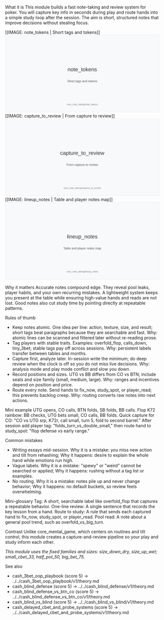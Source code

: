 What it is
This module builds a fast note-taking and review system for poker. You will capture key info in seconds during play and route hands into a simple study loop after the session. The aim is short, structured notes that improve decisions without stealing focus.

[[IMAGE: note_tokens | Short tags and tokens]]
![Short tags and tokens](images/note_tokens.svg)
[[IMAGE: capture_to_review | From capture to review]]
![From capture to review](images/capture_to_review.svg)
[[IMAGE: lineup_notes | Table and player notes map]]
![Table and player notes map](images/lineup_notes.svg)

Why it matters
Accurate notes compound edge. They reveal pool leaks, player habits, and your own recurring mistakes. A lightweight system keeps you present at the table while ensuring high-value hands and reads are not lost. Good notes also cut study time by pointing directly at repeatable patterns.

Rules of thumb
- Keep notes atomic. One idea per line: action, texture, size, and result; short tags beat paragraphs because they are searchable and fast. Why: atomic lines can be scanned and filtered later without re-reading prose.
- Tag players with stable traits. Examples: overfold_flop, calls_down, tiny_3bet; stable tags pay off across sessions. Why: persistent labels transfer between tables and months.
- Capture first, analyze later. In-session write the minimum; do deep review when the clock is off so you do not miss live decisions. Why: analysis mode and play mode conflict and slow you down.
- Record positions and sizes. UTG vs BB differs from CO vs BTN; include seats and size family (small, medium, large). Why: ranges and incentives depend on position and price.
- Route every note. Send hands to fix_now, study_spot, or player_read; this prevents backlog creep. Why: routing converts raw notes into next actions.

Mini example
UTG opens, CO calls, BTN folds, SB folds, BB calls.
Flop K72 rainbow: BB checks, UTG bets small, CO calls, BB folds.
Quick capture for CO: "CO vs UTG srp, K72r, call small, turn 5, fold to second barrel."
After session add player tag: "folds_turn_vs_double_small," then route hand to study_spot: "flop defense vs early range."

Common mistakes
- Writing essays mid-session. Why it is a mistake: you miss new action and tilt from rehashing; Why it happens: desire to explain the whole hand while emotions run high.
- Vague labels. Why it is a mistake: "spewy" or "weird" cannot be searched or applied; Why it happens: rushing without a tag list or examples.
- No routing. Why it is a mistake: notes pile up and never change behavior; Why it happens: no default buckets, so review feels overwhelming.

Mini-glossary
Tag: A short, searchable label like overfold_flop that captures a repeatable behavior.
One-line review: A single sentence that records the key lesson from a hand.
Route to study: A rule that sends each captured hand to fix_now, study_spot, or player_read.
Pool read: A note about a general pool trend, such as overfold_vs_big_turn.

Contrast
Unlike core_mental_game, which centers on routines and tilt control, this module creates a capture-and-review pipeline so your play and study inform each other.

_This module uses the fixed families and sizes: size_down_dry, size_up_wet; small_cbet_33, half_pot_50, big_bet_75._

See also
- cash_3bet_oop_playbook (score 5) → ../../cash_3bet_oop_playbook/v1/theory.md
- cash_blind_defense (score 5) → ../../cash_blind_defense/v1/theory.md
- cash_blind_defense_vs_btn_co (score 5) → ../../cash_blind_defense_vs_btn_co/v1/theory.md
- cash_blind_vs_blind (score 5) → ../../cash_blind_vs_blind/v1/theory.md
- cash_delayed_cbet_and_probe_systems (score 5) → ../../cash_delayed_cbet_and_probe_systems/v1/theory.md
